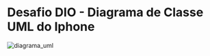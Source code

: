 # Desafio DIO - Diagrama de Classe UML do Iphone

![diagrama_uml](https://github.com/brunols7/lancamento-iphone/assets/uml.png)